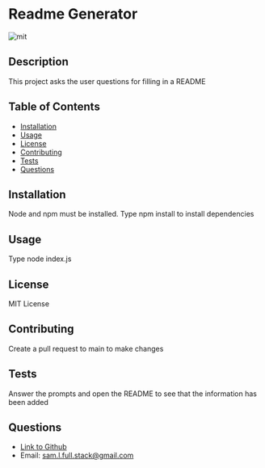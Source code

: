# Readme Generator

![mit](https://img.shields.io/badge/license-MIT-blue)

## Description

This project asks the user questions for filling in a README

## Table of Contents

* [Installation](#installation)
* [Usage](#usage)
* [License](#license)
* [Contributing](#contributing)
* [Tests](#tests)
* [Questions](#questions)
## Installation
Node and npm must be installed. Type npm install to install dependencies

## Usage

Type node index.js

## License

MIT License

## Contributing

Create a pull request to main to make changes

## Tests

Answer the prompts and open the README to see that the information has been added

## Questions

- [Link to Github](https://github.com/ts795)
- Email: sam.l.full.stack@gmail.com
